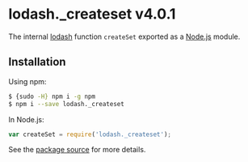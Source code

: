 # lodash._createset v4.0.1

The internal [lodash](https://lodash.com/) function `createSet` exported as a [Node.js](https://nodejs.org/) module.

## Installation

Using npm:
```bash
$ {sudo -H} npm i -g npm
$ npm i --save lodash._createset
```

In Node.js:
```js
var createSet = require('lodash._createset');
```

See the [package source](https://github.com/lodash/lodash/blob/4.0.1-npm-packages/lodash._createset) for more details.
